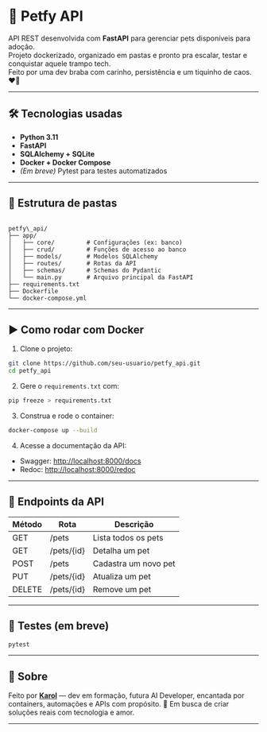 # 🐾 Petfy API

API REST desenvolvida com **FastAPI** para gerenciar pets disponíveis para adoção.  
Projeto dockerizado, organizado em pastas e pronto pra escalar, testar e conquistar aquele trampo tech.  
Feito por uma dev braba com carinho, persistência e um tiquinho de caos. ❤️‍🔥

---

## 🛠️ Tecnologias usadas

- **Python 3.11**
- **FastAPI**
- **SQLAlchemy + SQLite**
- **Docker + Docker Compose**
- *(Em breve)* Pytest para testes automatizados

---

## 📁 Estrutura de pastas

```

petfy\_api/
├── app/
│   ├── core/         # Configurações (ex: banco)
│   ├── crud/         # Funções de acesso ao banco
│   ├── models/       # Modelos SQLAlchemy
│   ├── routes/       # Rotas da API
│   ├── schemas/      # Schemas do Pydantic
│   └── main.py       # Arquivo principal da FastAPI
├── requirements.txt
├── Dockerfile
└── docker-compose.yml

````

---

## ▶️ Como rodar com Docker

1. Clone o projeto:

```bash
git clone https://github.com/seu-usuario/petfy_api.git
cd petfy_api
````

2. Gere o `requirements.txt` com:

```bash
pip freeze > requirements.txt
```

3. Construa e rode o container:

```bash
docker-compose up --build
```

4. Acesse a documentação da API:

* Swagger: [http://localhost:8000/docs](http://localhost:8000/docs)
* Redoc: [http://localhost:8000/redoc](http://localhost:8000/redoc)

---

## 📮 Endpoints da API

| Método | Rota       | Descrição            |
| ------ | ---------- | -------------------- |
| GET    | /pets      | Lista todos os pets  |
| GET    | /pets/{id} | Detalha um pet       |
| POST   | /pets      | Cadastra um novo pet |
| PUT    | /pets/{id} | Atualiza um pet      |
| DELETE | /pets/{id} | Remove um pet        |

---

## 🧪 Testes (em breve)

```bash
pytest
```

---

## 🤟 Sobre

Feito por **[Karol](https://github.com/KarolNutty)** — dev em formação, futura AI Developer, encantada por containers, automações e APIs com propósito.
💼 Em busca de criar soluções reais com tecnologia e amor.

---




